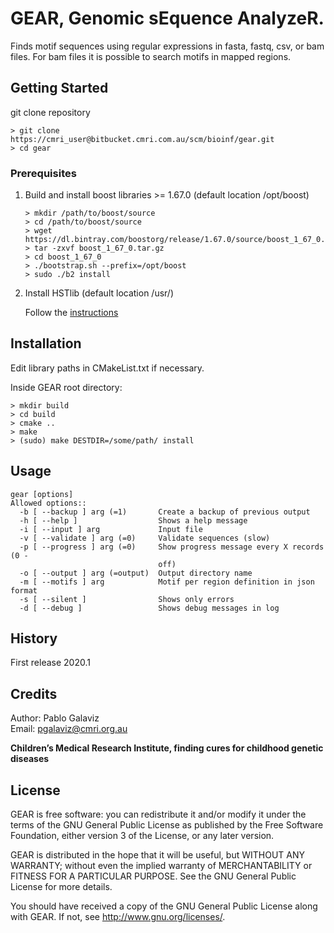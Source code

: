 # GEAR, Genomic sEquence AnalyzeR.

Finds motif sequences using regular expressions in fasta, fastq, csv, or bam files. 
For bam files it is possible to search motifs in mapped regions. 

## Getting Started

git clone repository 
```
> git clone https://cmri_user@bitbucket.cmri.com.au/scm/bioinf/gear.git
> cd gear
```

### Prerequisites

1. Build and install boost libraries >= 1.67.0 (default location /opt/boost) 
    ```
    > mkdir /path/to/boost/source
    > cd /path/to/boost/source
    > wget https://dl.bintray.com/boostorg/release/1.67.0/source/boost_1_67_0.tar.gz
    > tar -zxvf boost_1_67_0.tar.gz
    > cd boost_1_67_0
    > ./bootstrap.sh --prefix=/opt/boost
    > sudo ./b2 install 
    ```
2. Install HSTlib (default location /usr/)

    Follow the [instructions](https://github.com/samtools/htslib)

## Installation
Edit library paths in CMakeList.txt if necessary. 

Inside GEAR root directory:

```
> mkdir build
> cd build 
> cmake .. 
> make 
> (sudo) make DESTDIR=/some/path/ install
```

## Usage

```
gear [options]
Allowed options::
  -b [ --backup ] arg (=1)       Create a backup of previous output
  -h [ --help ]                  Shows a help message
  -i [ --input ] arg             Input file
  -v [ --validate ] arg (=0)     Validate sequences (slow)
  -p [ --progress ] arg (=0)     Show progress message every X records (0 - 
                                 off)
  -o [ --output ] arg (=output)  Output directory name
  -m [ --motifs ] arg            Motif per region definition in json format
  -s [ --silent ]                Shows only errors
  -d [ --debug ]                 Shows debug messages in log
```
## History

First release 2020.1

## Credits

Author: Pablo Galaviz             
Email:  pgalaviz@cmri.org.au 


**Children’s Medical Research Institute, finding cures for childhood genetic diseases**  

## License

GEAR is free software: you can redistribute it and/or modify
it under the terms of the GNU General Public License as published by
the Free Software Foundation, either version 3 of the License, or
any later version.

GEAR is distributed in the hope that it will be useful,
but WITHOUT ANY WARRANTY; without even the implied warranty of
MERCHANTABILITY or FITNESS FOR A PARTICULAR PURPOSE.  See the
GNU General Public License for more details.

You should have received a copy of the GNU General Public License
along with GEAR.  If not, see <http://www.gnu.org/licenses/>.
